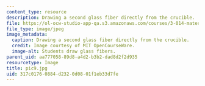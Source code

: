 ```yaml
---
content_type: resource
description: Drawing a second glass fiber directly from the crucible.
file: https://ol-ocw-studio-app-qa.s3.amazonaws.com/courses/3-014-materials-laboratory-fall-2006/317c01760884d2320d0801f1eb33d7fe_pic9.jpg
file_type: image/jpeg
image_metadata:
  caption: Drawing a second glass fiber directly from the crucible.
  credit: Image courtesy of MIT OpenCourseWare.
  image-alt: Students draw glass fibers.
parent_uid: aa777058-89d8-a4d2-b3b2-dad8d2f2d935
resourcetype: Image
title: pic9.jpg
uid: 317c0176-0884-d232-0d08-01f1eb33d7fe
---
```

